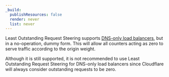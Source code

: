 ```yaml
---
_build:
  publishResources: false
  render: never
  list: never
---
```


Least Outstanding Request Steering supports [DNS-only load balancers](/load-balancing/understand-basics/proxy-modes/#dns-only-load-balancing), but in a no-operation, dummy form. This will allow all counters acting as zero to serve traffic according to the origin weight. 

Although it is still supported, it is not recommended to use Least Outstanding Request Steering for DNS-only load balancers since Cloudflare will always consider outstanding requests to be zero.